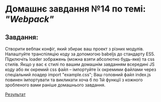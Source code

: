# Домашнє завдання №14 по темі: *"Webpack"*

## Завдання: 

Створити вебпак конфіг, який збирає ваш проект з різних модулів. Налаштуйте транспіляцію коду за допомогою babeljs до стандарту ES5.
Підключіть loader зображень (можна взяти абсолютно будь-яке) та css стилів. Якщо у вас є стилі по вашим домашнім завданням всередині JS коду або як окремий css файл – імпортуйте їх окремими файлами через спеціальний лоадер import "example.css";
Ваш головний файл index.js повинен імпортувати та викликати хоча б по 1ій функції з кожного зробленого вами раніше домашнього завдання.

[Результат](https://danadovzh.github.io/Cursor_Education/Front-end.%20Advanced/HW14-Webpack/dist/index.html)